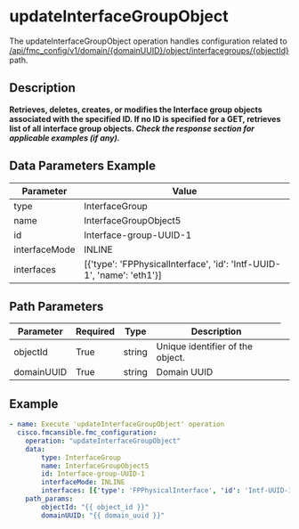# updateInterfaceGroupObject

The updateInterfaceGroupObject operation handles configuration related to [/api/fmc_config/v1/domain/{domainUUID}/object/interfacegroups/{objectId}](/paths//api/fmc_config/v1/domain/{domain_uuid}/object/interfacegroups/{object_id}.md) path.&nbsp;
## Description
**Retrieves, deletes, creates, or modifies the Interface group objects associated with the specified ID. If no ID is specified for a GET, retrieves list of all interface group objects. _Check the response section for applicable examples (if any)._**

## Data Parameters Example
| Parameter | Value |
| --------- | -------- |
| type | InterfaceGroup |
| name | InterfaceGroupObject5 |
| id | Interface-group-UUID-1 |
| interfaceMode | INLINE |
| interfaces | [{'type': 'FPPhysicalInterface', 'id': 'Intf-UUID-1', 'name': 'eth1'}] |

## Path Parameters
| Parameter | Required | Type | Description |
| --------- | -------- | ---- | ----------- |
| objectId | True | string <td colspan=3> Unique identifier of the object. |
| domainUUID | True | string <td colspan=3> Domain UUID |

## Example
```yaml
- name: Execute 'updateInterfaceGroupObject' operation
  cisco.fmcansible.fmc_configuration:
    operation: "updateInterfaceGroupObject"
    data:
        type: InterfaceGroup
        name: InterfaceGroupObject5
        id: Interface-group-UUID-1
        interfaceMode: INLINE
        interfaces: [{'type': 'FPPhysicalInterface', 'id': 'Intf-UUID-1', 'name': 'eth1'}]
    path_params:
        objectId: "{{ object_id }}"
        domainUUID: "{{ domain_uuid }}"

```